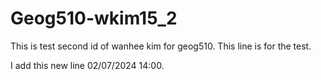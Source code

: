 # Geog510-wkim15_2
This is test second id of wanhee kim for geog510.
This line is for the test.

I add this new line 02/07/2024 14:00.
